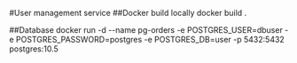 #User management service
##Docker build locally
docker build .

##Database
docker run -d --name pg-orders -e POSTGRES_USER=dbuser -e POSTGRES_PASSWORD=postgres -e POSTGRES_DB=user -p 5432:5432 postgres:10.5
